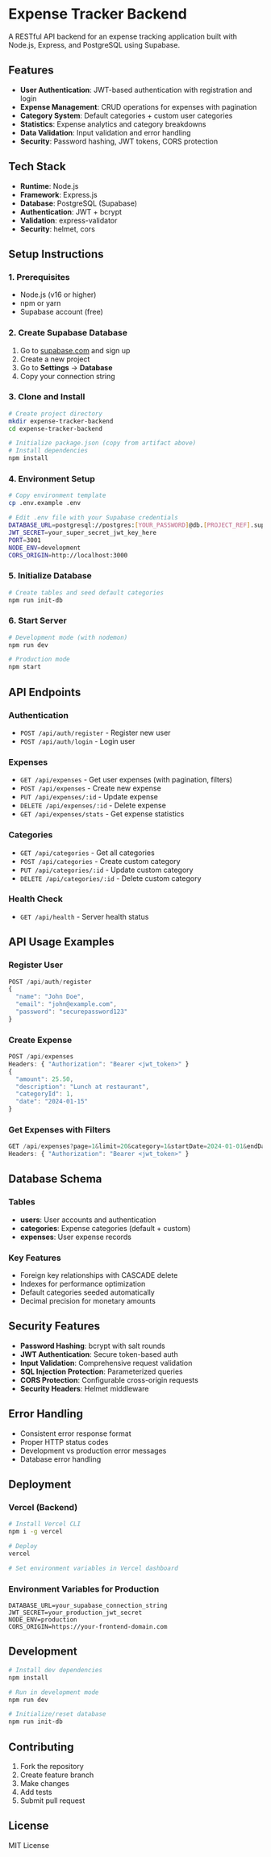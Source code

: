 # Expense Tracker Backend

A RESTful API backend for an expense tracking application built with Node.js, Express, and PostgreSQL using Supabase.

## Features

- **User Authentication**: JWT-based authentication with registration and login
- **Expense Management**: CRUD operations for expenses with pagination
- **Category System**: Default categories + custom user categories
- **Statistics**: Expense analytics and category breakdowns
- **Data Validation**: Input validation and error handling
- **Security**: Password hashing, JWT tokens, CORS protection

## Tech Stack

- **Runtime**: Node.js
- **Framework**: Express.js
- **Database**: PostgreSQL (Supabase)
- **Authentication**: JWT + bcrypt
- **Validation**: express-validator
- **Security**: helmet, cors

## Setup Instructions

### 1. Prerequisites
- Node.js (v16 or higher)
- npm or yarn
- Supabase account (free)

### 2. Create Supabase Database

1. Go to [supabase.com](https://supabase.com) and sign up
2. Create a new project
3. Go to **Settings** → **Database**
4. Copy your connection string

### 3. Clone and Install

```bash
# Create project directory
mkdir expense-tracker-backend
cd expense-tracker-backend

# Initialize package.json (copy from artifact above)
# Install dependencies
npm install
```

### 4. Environment Setup

```bash
# Copy environment template
cp .env.example .env

# Edit .env file with your Supabase credentials
DATABASE_URL=postgresql://postgres:[YOUR_PASSWORD]@db.[PROJECT_REF].supabase.co:5432/postgres
JWT_SECRET=your_super_secret_jwt_key_here
PORT=3001
NODE_ENV=development
CORS_ORIGIN=http://localhost:3000
```

### 5. Initialize Database

```bash
# Create tables and seed default categories
npm run init-db
```

### 6. Start Server

```bash
# Development mode (with nodemon)
npm run dev

# Production mode
npm start
```

## API Endpoints

### Authentication
- `POST /api/auth/register` - Register new user
- `POST /api/auth/login` - Login user

### Expenses
- `GET /api/expenses` - Get user expenses (with pagination, filters)
- `POST /api/expenses` - Create new expense
- `PUT /api/expenses/:id` - Update expense
- `DELETE /api/expenses/:id` - Delete expense
- `GET /api/expenses/stats` - Get expense statistics

### Categories
- `GET /api/categories` - Get all categories
- `POST /api/categories` - Create custom category
- `PUT /api/categories/:id` - Update custom category
- `DELETE /api/categories/:id` - Delete custom category

### Health Check
- `GET /api/health` - Server health status

## API Usage Examples

### Register User
```javascript
POST /api/auth/register
{
  "name": "John Doe",
  "email": "john@example.com",
  "password": "securepassword123"
}
```

### Create Expense
```javascript
POST /api/expenses
Headers: { "Authorization": "Bearer <jwt_token>" }
{
  "amount": 25.50,
  "description": "Lunch at restaurant",
  "categoryId": 1,
  "date": "2024-01-15"
}
```

### Get Expenses with Filters
```javascript
GET /api/expenses?page=1&limit=20&category=1&startDate=2024-01-01&endDate=2024-01-31
Headers: { "Authorization": "Bearer <jwt_token>" }
```

## Database Schema

### Tables
- **users**: User accounts and authentication
- **categories**: Expense categories (default + custom)
- **expenses**: User expense records

### Key Features
- Foreign key relationships with CASCADE delete
- Indexes for performance optimization
- Default categories seeded automatically
- Decimal precision for monetary amounts

## Security Features

- **Password Hashing**: bcrypt with salt rounds
- **JWT Authentication**: Secure token-based auth
- **Input Validation**: Comprehensive request validation
- **SQL Injection Protection**: Parameterized queries
- **CORS Protection**: Configurable cross-origin requests
- **Security Headers**: Helmet middleware

## Error Handling

- Consistent error response format
- Proper HTTP status codes
- Development vs production error messages
- Database error handling

## Deployment

### Vercel (Backend)
```bash
# Install Vercel CLI
npm i -g vercel

# Deploy
vercel

# Set environment variables in Vercel dashboard
```

### Environment Variables for Production
```
DATABASE_URL=your_supabase_connection_string
JWT_SECRET=your_production_jwt_secret
NODE_ENV=production
CORS_ORIGIN=https://your-frontend-domain.com
```

## Development

```bash
# Install dev dependencies
npm install

# Run in development mode
npm run dev

# Initialize/reset database
npm run init-db
```

## Contributing

1. Fork the repository
2. Create feature branch
3. Make changes
4. Add tests
5. Submit pull request

## License

MIT License